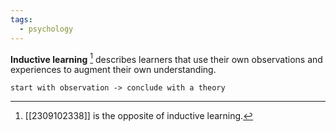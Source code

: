 ```yaml
---
tags:
  - psychology
---
```

**Inductive learning** [^1] describes learners that use their own observations and experiences to augment their own understanding.
```
start with observation -> conclude with a theory
```

[^1]: [[2309102338]] is the opposite of inductive learning.